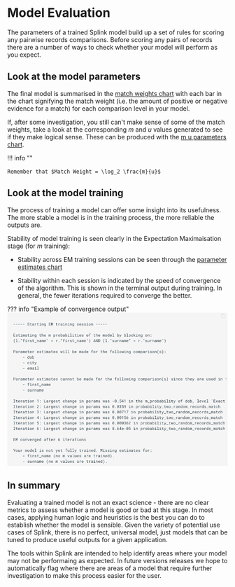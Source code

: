 # Model Evaluation

The parameters of a trained Splink model build up a set of rules for scoring any pairwise records comparisons. Before scoring any pairs of records there are a number of ways to check whether your model will perform as you expect.

## Look at the model parameters

The final model is summarised in the [match weights chart](../../charts/match_weights_chart.ipynb) with each bar in the chart signifying the match weight (i.e. the amount of positive or negative evidence for a match) for each comparison level in your model.

If, after some investigation, you still can't make sense of some of the match weights, take a look at the corresponding $m$ and $u$ values generated to see if they make logical sense. These can be produced with the [m u parameters chart](https://moj-analytical-services.github.io/splink/charts/m_u_parameters_chart.html).

!!! info ""

    Remember that $Match Weight = \log_2 \frac{m}{u}$


## Look at the model training

The process of training a model can offer some insight into its usefulness. The more stable a model is in the training process, the more reliable the outputs are.

Stability of model training is seen clearly in the Expectation Maximaisation stage (for $m$ training):

- Stability across EM training sessions can be seen through the [parameter estimates chart](https://moj-analytical-services.github.io/splink/charts/parameter_estimate_comparisons_chart.html)

- Stability within each session is indicated by the speed of convergence of the algorithm. This is shown in the terminal output during training. In general, the fewer iterations required to converge the better.

??? info "Example of convergence output"
    ![](./image/convergence.png)

## In summary

Evaluating a trained model is not an exact science - there are no clear metrics to assess whether a model is good or bad at this stage. In most cases, applying human logic and heuristics is the best you can do to establish whether the model is sensible. Given the variety of potential use cases of Splink, there is no perfect, universal model, just models that can be tuned to produce useful outputs for a given application.

The tools within Splink are intended to help identify areas where your model may not be performaing as expected. In future versions releases we hope to automatically flag where there are areas of a model that require further investigation to make this process easier for the user.